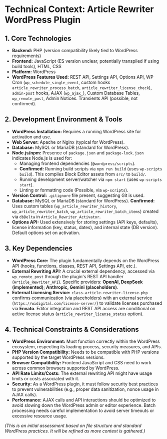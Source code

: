 # Technical Context: Article Rewriter WordPress Plugin

## 1. Core Technologies

*   **Backend:** PHP (version compatibility likely tied to WordPress requirements)
*   **Frontend:** JavaScript (ES version unclear, potentially transpiled if using build tools), HTML, CSS
*   **Platform:** WordPress
*   **WordPress Features Used:** REST API, Settings API, Options API, WP Cron (`wp_schedule_single_event`, custom hooks `article_rewriter_process_batch`, `article_rewriter_license_check`), `admin-post` hooks, AJAX (`wp_ajax_`), Custom Database Tables, `wp_remote_post`, Admin Notices. Transients API (possible, not confirmed).

## 2. Development Environment & Tools

*   **WordPress Installation:** Requires a running WordPress site for activation and use.
*   **Web Server:** Apache or Nginx (typical for WordPress).
*   **Database:** MySQL or MariaDB (standard for WordPress).
*   **Node.js/npm:** Presence of `package.json` and `package-lock.json` indicates Node.js is used for:
    *   Managing frontend dependencies (`@wordpress/scripts`).
    *   **Confirmed:** Running build scripts via `npm run build` (uses `wp-scripts build`). This compiles Block Editor assets from `src/` to `build/`.
    *   Running development server/watcher via `npm start` (uses `wp-scripts start`).
    *   Linting or formatting code (Possible, via `wp-scripts`).
*   **Version Control:** `.gitignore` file present, suggesting Git is used.
*   **Database:** MySQL or MariaDB (standard for WordPress). **Confirmed:** Uses custom tables (`wp_article_rewriter_history`, `wp_article_rewriter_batch`, `wp_article_rewriter_batch_items`) created via `dbDelta` in `Article_Rewriter_Activator`.
*   **Options API:** Used extensively for storing settings (API keys, defaults), license information (key, status, dates), and internal state (DB version). Default options set on activation.

## 3. Key Dependencies

*   **WordPress Core:** The plugin fundamentally depends on the WordPress API (hooks, functions, classes, REST API, Settings API, etc.).
*   **External Rewriting API:** A crucial external dependency, accessed via `wp_remote_post` through the plugin's REST API handler (`Article_Rewriter_API`). Specific providers: **OpenAI, DeepSeek (implemented)**; **Anthropic, Gemini (placeholders)**.
*   **External Licensing Service:** `class-article-rewriter-license.php` confirms communication (via placeholders) with an external service (`https://widigital.com/license-server/`) to validate licenses purchased via **Envato**. Editor integration and REST API access are conditional on active license status (`article_rewriter_license_status` option).

## 4. Technical Constraints & Considerations

*   **WordPress Environment:** Must function correctly within the WordPress ecosystem, respecting its loading process, security measures, and APIs.
*   **PHP Version Compatibility:** Needs to be compatible with PHP versions supported by the target WordPress versions.
*   **Browser Compatibility:** Frontend JavaScript and CSS need to work across common browsers supported by WordPress.
*   **API Rate Limits/Costs:** The external rewriting API might have usage limits or costs associated with it.
*   **Security:** As a WordPress plugin, it must follow security best practices to prevent vulnerabilities (e.g., proper data sanitization, nonce usage in AJAX calls).
*   **Performance:** AJAX calls and API interactions should be optimized to avoid slowing down the WordPress admin or editor experience. Batch processing needs careful implementation to avoid server timeouts or excessive resource usage.

*(This is an initial assessment based on file structure and standard WordPress practices. It will be refined as more context is gathered.)*
